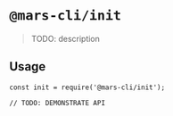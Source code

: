 # `@mars-cli/init`

> TODO: description

## Usage

```
const init = require('@mars-cli/init');

// TODO: DEMONSTRATE API
```
